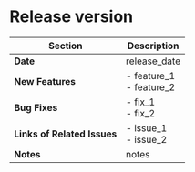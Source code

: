 # Release version

| Section | Description | 
|---------|------------|
| **Date** | release_date |
| **New Features** | - feature_1<br>- feature_2|
| **Bug Fixes** | - fix_1<br>- fix_2 |
| **Links of Related Issues** | - issue_1<br>- issue_2 |
| **Notes** | notes |
